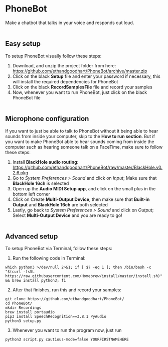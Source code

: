 # PhoneBot

Make a chatbot that talks in your voice and responds out loud.<br/><br/>

Easy setup
------
To setup PhoneBot visually follow these steps:
1. Download, and unzip the project folder from here: https://github.com/ethandgoodhart/PhoneBot/archive/master.zip
2. Click on the black **Setup** file and enter your password if necessary, this will install the required dependencies for PhoneBot
3. Click on the black **RecordSamplesFile** file and record your samples
4. Now, whenever you want to run PhoneBot, just click on the black PhoneBot file<br/><br/>

Microphone configuration
------
If you want to just be able to talk to PhoneBot without it being able to hear sounds from inside your computer, skip to the **How to run section**. But if you want to make PhoneBot able to hear sounds coming from inside the computer such as hearing someone talk on a FaceTime, make sure to follow these steps:
1. Install **BlackHole audio routing**: https://github.com/ethandgoodhart/PhoneBot/raw/master/BlackHole.v0.2.6.pkg
2. Go to *System Preferences > Sound* and click on *Input*; Make sure that **BlackHole 16ch** is selected
3. Open up the **Audio MIDI Setup app**, and click on the small plus in the bottom left corner
4. Click on Create **Multi-Output Device**, then make sure that **Built-in Output** and **BlackHole 16ch** are both selected
5. Lastly, go back to *System Preferences > Sound* and click on *Output*; Select **Multi-Output Device** and you are ready to go!<br/><br/>

Advanced setup
------
To setup PhoneBot via Terminal, follow these steps:
1. Run the following code in Terminal:

```
which python3 >/dev/null 2>&1; if [ $? -eq 1 ]; then /bin/bash -c "$(curl -fsSL https://raw.githubusercontent.com/Homebrew/install/master/install.sh)" && brew install python3; fi
```
2. After that finishes, run this and record your samples:
```
git clone https://github.com/ethandgoodhart/PhoneBot/
cd PhoneBot/
mkdir Recordings
brew install portaudio
pip3 install SpeechRecognition==3.8.1 PyAudio
python3 setup.py
```
3. Whenever you want to run the program now, just run
```
python3 script.py cautious-mode=false YOURFIRSTNAMEHERE
```
<br/>
